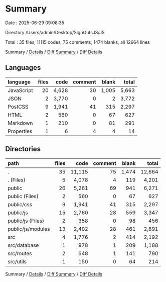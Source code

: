 # Summary

Date : 2025-06-29 09:08:35

Directory /Users/admin/Desktop/SignOutsJS/JS

Total : 35 files,  11115 codes, 75 comments, 1474 blanks, all 12664 lines

Summary / [Details](details.md) / [Diff Summary](diff.md) / [Diff Details](diff-details.md)

## Languages
| language | files | code | comment | blank | total |
| :--- | ---: | ---: | ---: | ---: | ---: |
| JavaScript | 20 | 4,628 | 30 | 1,005 | 5,663 |
| JSON | 2 | 3,770 | 0 | 2 | 3,772 |
| PostCSS | 9 | 1,941 | 41 | 315 | 2,297 |
| HTML | 2 | 560 | 0 | 67 | 627 |
| Markdown | 1 | 210 | 0 | 81 | 291 |
| Properties | 1 | 6 | 4 | 4 | 14 |

## Directories
| path | files | code | comment | blank | total |
| :--- | ---: | ---: | ---: | ---: | ---: |
| . | 35 | 11,115 | 75 | 1,474 | 12,664 |
| . (Files) | 5 | 4,078 | 4 | 119 | 4,201 |
| public | 26 | 5,261 | 69 | 941 | 6,271 |
| public (Files) | 2 | 560 | 0 | 67 | 627 |
| public/css | 9 | 1,941 | 41 | 315 | 2,297 |
| public/js | 15 | 2,760 | 28 | 559 | 3,347 |
| public/js (Files) | 2 | 358 | 0 | 98 | 456 |
| public/js/modules | 13 | 2,402 | 28 | 461 | 2,891 |
| src | 4 | 1,776 | 2 | 414 | 2,192 |
| src/database | 1 | 978 | 1 | 209 | 1,188 |
| src/routes | 2 | 648 | 1 | 141 | 790 |
| src/utils | 1 | 150 | 0 | 64 | 214 |

Summary / [Details](details.md) / [Diff Summary](diff.md) / [Diff Details](diff-details.md)